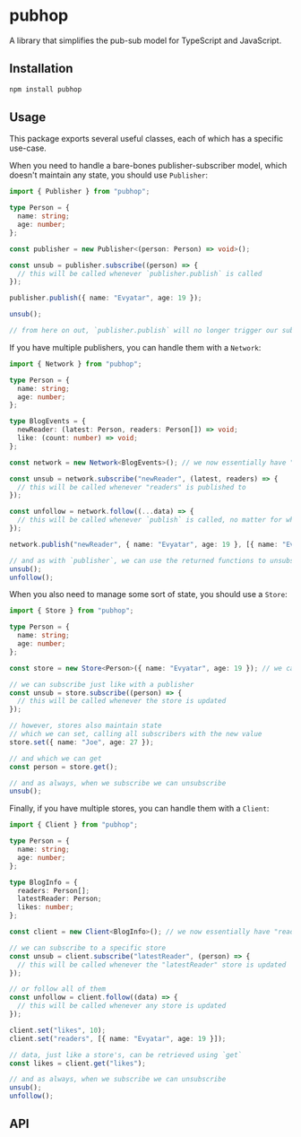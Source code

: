 # pubhop

A library that simplifies the pub-sub model for TypeScript and JavaScript.

## Installation

```sh
npm install pubhop
```

## Usage

This package exports several useful classes, each of which has a specific use-case.

When you need to handle a bare-bones publisher-subscriber model, which doesn't maintain any state,
you should use `Publisher`:

```typescript
import { Publisher } from "pubhop";

type Person = {
  name: string;
  age: number;
};

const publisher = new Publisher<(person: Person) => void>();

const unsub = publisher.subscribe((person) => {
  // this will be called whenever `publisher.publish` is called
});

publisher.publish({ name: "Evyatar", age: 19 });

unsub();

// from here on out, `publisher.publish` will no longer trigger our subscriber
```

If you have multiple publishers, you can handle them with a `Network`:

```typescript
import { Network } from "pubhop";

type Person = {
  name: string;
  age: number;
};

type BlogEvents = {
  newReader: (latest: Person, readers: Person[]) => void;
  like: (count: number) => void;
};

const network = new Network<BlogEvents>(); // we now essentially have "readers", "latestReader", and "likes" publishers

const unsub = network.subscribe("newReader", (latest, readers) => {
  // this will be called whenever "readers" is published to
});

const unfollow = network.follow((...data) => {
  // this will be called whenever `publish` is called, no matter for what key
});

network.publish("newReader", { name: "Evyatar", age: 19 }, [{ name: "Evyatar", age: 19 }]);

// and as with `publisher`, we can use the returned functions to unsubscribe/unfollow
unsub();
unfollow();
```

When you also need to manage some sort of state, you should use a `Store`:

```typescript
import { Store } from "pubhop";

type Person = {
  name: string;
  age: number;
};

const store = new Store<Person>({ name: "Evyatar", age: 19 }); // we can pass initial values to a store, unlike a publisher

// we can subscribe just like with a publisher
const unsub = store.subscribe((person) => {
  // this will be called whenever the store is updated
});

// however, stores also maintain state
// which we can set, calling all subscribers with the new value
store.set({ name: "Joe", age: 27 });

// and which we can get
const person = store.get();

// and as always, when we subscribe we can unsubscribe
unsub();
```

Finally, if you have multiple stores, you can handle them with a `Client`:

```typescript
import { Client } from "pubhop";

type Person = {
  name: string;
  age: number;
};

type BlogInfo = {
  readers: Person[];
  latestReader: Person;
  likes: number;
};

const client = new Client<BlogInfo>(); // we now essentially have "readers", "latestReader", and "likes" stores

// we can subscribe to a specific store
const unsub = client.subscribe("latestReader", (person) => {
  // this will be called whenever the "latestReader" store is updated
});

// or follow all of them
const unfollow = client.follow((data) => {
  // this will be called whenever any store is updated
});

client.set("likes", 10);
client.set("readers", [{ name: "Evyatar", age: 19 }]);

// data, just like a store's, can be retrieved using `get`
const likes = client.get("likes");

// and as always, when we subscribe we can unsubscribe
unsub();
unfollow();
```

## API

<!-- TODO -->
